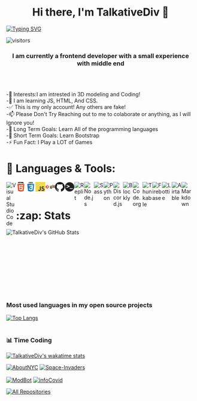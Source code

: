 <h1 align="center"> Hi there, I'm TalkativeDiv 👋</h1>


[![Typing SVG ](https://readme-typing-svg.herokuapp.com?lines=Making+Great+apps+for+great+ideas)](https://git.io/typing-svg)

 

![visitors](https://visitor-badge.glitch.me/badge?page_id=TalkativeDiv)


<h3 align="center">I am currently a frontend developer with a small experience with middle end</h3>
<br/>
<br/>

-👀 Interests:I am intrested in 3D modeling and Coding!
<br/>
-🌱 I am learning JS, HTML, And CSS.
<br/>
-✅ This is my only account! Any others are fake!
<br/>
-📫 Please Don't Try Reaching out to me to colaborate or
anything, as I will Ignore you!
<br/>
-🥅 Long Term Goals: Learn All of the programming languages
<br/>
-🥅 Short Term Goals: Learn Bootstrap
<br/>
-⚡ Fun Fact: I Play a LOT of Games
<br/>

<h1> 🔨 Languages & Tools:</h1>
  
<img align="left" alt="Visual Studio Code" width="26px" src="https://raw.githubusercontent.com/dhanishgajjar/vscode-icons/master/png/default_dark.png" />
<img align="left" alt="HTML5" width="26px" src="https://raw.githubusercontent.com/github/explore/80688e429a7d4ef2fca1e82350fe8e3517d3494d/topics/html/html.png" />
<img align="left" alt="CSS3" width="26px" src="https://raw.githubusercontent.com/github/explore/80688e429a7d4ef2fca1e82350fe8e3517d3494d/topics/css/css.png" />
<img align="left" alt="JavaScript" width="26px" src="https://raw.githubusercontent.com/github/explore/80688e429a7d4ef2fca1e82350fe8e3517d3494d/topics/javascript/javascript.png" />
<img align="left" alt="Git" width="26px" src="https://raw.githubusercontent.com/github/explore/80688e429a7d4ef2fca1e82350fe8e3517d3494d/topics/git/git.png" />
<img align="left" alt="GitHub" width="26px" src="https://raw.githubusercontent.com/github/explore/78df643247d429f6cc873026c0622819ad797942/topics/github/github.png" />
<img align="left" alt="Terminal" width="26px" src="https://raw.githubusercontent.com/github/explore/80688e429a7d4ef2fca1e82350fe8e3517d3494d/topics/terminal/terminal.png" />
<img align="left" alt="Replit" width="26px" src="https://upload.wikimedia.org/wikipedia/commons/thumb/b/b2/Repl.it_logo.svg/768px-Repl.it_logo.svg.png" />
<img align="left" alt="Node.js" width="26px" src="https://cdn.iconscout.com/icon/free/png-512/node-js-1-1174935.png" />
<img align="left" alt="Sass" width="26px" src="https://cdn.worldvectorlogo.com/logos/sass-1.svg" />
<img align="left" alt="Python" width="26px" src="https://cdn3.iconfinder.com/data/icons/logos-and-brands-adobe/512/267_Python-512.png" />
<img align="left" alt="Discord.js" width="26px" src="https://avatars.githubusercontent.com/u/26492485?s=200&v=4" />
<img align="left" alt="Blockly" width="26px" src="https://developers.google.com/blockly/images/logos/logo_vertical.svg" />
<img align="left" alt="Code.org" width="26px" src="https://www.commonsense.org/education/sites/default/files/tlr-blog/code-org-icon.jpg" />
<img align="left" alt="Thunkable" width="26px" src="https://user-images.githubusercontent.com/85126640/121789359-57518480-cba3-11eb-8cd4-e2cc2d2da184.png" />
<img align="left" alt="Firebase" width="26px" src="https://www.shareicon.net/data/128x128/2016/07/08/117548_google_512x512.png" />
<img align="left" alt="Lottie" width="26px" src="https://static9.lottiefiles.com/images/v3/lf-intergrations-logo.svg" />
<img align="left" alt="Airtable" width="26px" src="https://appstore-data.csml.dev/images/airtable.png" />
<img align="left" alt="Markdown" width="26px" src="https://upload.wikimedia.org/wikipedia/commons/thumb/4/48/Markdown-mark.svg/1280px-Markdown-mark.svg.png" />
  <br />
  <br />
<h1>:zap: Stats</h1>
     <img align="left" alt="TalkativeDiv's GitHub Stats" src="https://github-readme-stats.vercel.app/api?username=TalkativeDiv&show_icons=true&theme=tokyonight&hide_border=false" />
       <br />
  <br />       <br />
  <br />       <br />
  <br />       <br />
  <br />       <br />
  <br />
  
 <h3> Most used languages in my open source projects</h3>

[![Top Langs](https://github-readme-stats.vercel.app/api/top-langs/?username=TalkativeDiv&langs_count=999&theme=tokyonight)](https://github.com/anuraghazra/github-readme-stats)
       <br />
       <br />  

 <h3>📊 Time Coding</h3>

[![TalkativeDiv's wakatime stats](https://github-readme-stats.vercel.app/api/wakatime?username=TalkativeDiv&theme=tokyonight)](https://github.com/anuraghazra/github-readme-stats)

  <p align="left">
<a href="https://github.com/TalkativeDiv/AboutNYC"><img width="282" src="https://denvercoder1-github-readme-stats.vercel.app/api/pin/?username=TalkativeDiv&repo=AboutNYC&theme=tokyonight&hide_border=false&show_icons=true" alt="AboutNYC"></a>
  <a href="https://github.com/TalkativeDiv/Space-invaders-"><img width="282" src="https://denvercoder1-github-readme-stats.vercel.app/api/pin/?username=TalkativeDiv&repo=Space-invaders-&theme=tokyonight&hide_border=false&show_icons=true" alt="Space-Invaders"></a>

  <br />
  <br />
  <a href="https://github.com/TalkativeDiv/ModBot"><img width="282" src="https://denvercoder1-github-readme-stats.vercel.app/api/pin/?username=TalkativeDiv&repo=ModBot&theme=tokyonight&hide_border=false&show_icons=true" alt="ModBot"></a>
<a href="https://github.com/TalkativeDiv/infoCovid"><img width="282" src="https://denvercoder1-github-readme-stats.vercel.app/api/pin/?username=TalkativeDiv&repo=infoCovid&theme=tokyonight&hide_border=false&show_icons=true" alt="infoCovid"></a>
</p>
<p align="left">
  <a href="https://github.com/TalkativeDiv?tab=repositories"><img alt="All Repositories" title="All Repositories" src="https://img.shields.io/badge/-All%20Repos-446192?style=for-the-badge&logoColor=white&="/></a>
</p>





